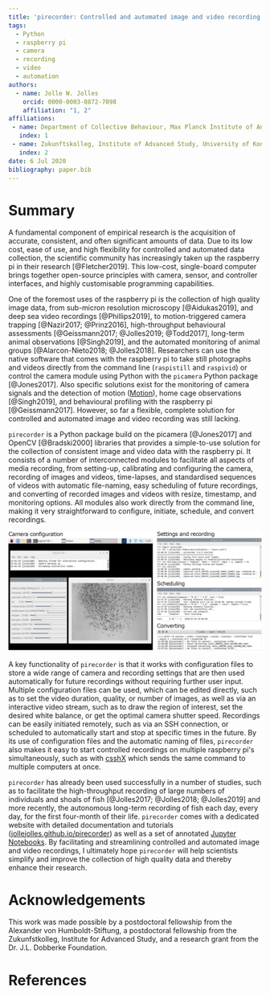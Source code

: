 ```yaml
---
title: 'pirecorder: Controlled and automated image and video recording with the raspberry pi'
tags:
  - Python
  - raspberry pi
  - camera
  - recording
  - video
  - automation
authors:
  - name: Jolle W. Jolles
    orcid: 0000-0003-0872-7098
    affiliation: "1, 2"
affiliations:
 - name: Department of Collective Behaviour, Max Planck Institute of Animal Behaviour, Konstanz, Germany
   index: 1
 - name: Zukunftskolleg, Institute of Advanced Study, University of Konstanz, Germany
   index: 2
date: 6 Jul 2020
bibliography: paper.bib
---
```


# Summary
A fundamental component of empirical research is the acquisition of accurate, consistent, and often significant amounts of data. Due to its low cost, ease of use, and high flexibility for controlled and automated data collection, the scientific community has increasingly taken up the raspberry pi in their research [@Fletcher2019]. This low-cost, single-board computer brings together open-source principles with camera, sensor, and controller interfaces, and highly customisable programming capabilities.

One of the foremost uses of the raspberry pi is the collection of high quality image data, from sub-micron resolution microscopy [@Aidukas2019], and deep sea video recordings [@Phillips2019], to motion-triggered camera trapping [@Nazir2017; @Prinz2016], high-throughput behavioural assessments [@Geissmann2017; @Jolles2019; @Todd2017], long-term animal observations [@Singh2019], and the automated monitoring of animal groups [@Alarcon-Nieto2018; @Jolles2018]. Researchers can use the native software that comes with the raspberry pi to take still photographs and videos directly from the command line (`raspistill` and `raspivid`) or control the camera module using Python with the `picamera` Python package [@Jones2017]. Also specific solutions exist for the monitoring of camera signals and the detection of motion ([Motion](https://motion-project.github.io)), home cage observations [@Singh2019], and behavioural profiling with the raspberry pi [@Geissmann2017]. However, so far a flexible, complete solution for controlled and automated image and video recording was still lacking.

`pirecorder` is a Python package build on the picamera [@Jones2017] and OpenCV [@Bradski2000] libraries that provides a simple-to-use solution for the collection of consistent image and video data with the raspberry pi. It consists of a number of interconnected modules to facilitate all aspects of media recording, from setting-up, calibrating and configuring the camera, recording of images and videos, time-lapses, and standardised sequences of videos with automatic file-naming, easy scheduling of future recordings, and converting of recorded images and videos with resize, timestamp, and monitoring options. All modules also work directly from the command line, making it very straightforward to configure, initiate, schedule, and convert recordings.

![](Figure1.jpg)

A key functionality of `pirecorder` is that it works with configuration files to store a wide range of camera and recording settings that are then used automatically for future recordings without requiring further user input. Multiple configuration files can be used, which can be edited directly, such as to set the video duration, quality, or number of images, as well as via an interactive video stream, such as to draw the region of interest, set the desired white balance, or get the optimal camera shutter speed. Recordings can be easily initiated remotely, such as via an SSH connection, or scheduled to automatically start and stop at specific times in the future. By its use of configuration files and the automatic naming of files, `pirecorder` also makes it easy to start controlled recordings on multiple raspberry pi's simultaneously, such as with [csshX](https://github.com/brockgr/csshx) which sends the same command to multiple computers at once.  

`pirecorder` has already been used successfully in a number of studies, such as to facilitate the high-throughput recording of large numbers of individuals and shoals of fish [@Jolles2017; @Jolles2018; @Jolles2019] and more recently, the autonomous long-term recording of fish each day, every day, for the first four-month of their life. `pirecorder` comes with a dedicated website with detailed documentation and tutorials ([jollejolles.github.io/pirecorder](https://jollejolles.github.io/pirecorder/)) as well as a set of annotated [Jupyter Notebooks](https://github.com/JolleJolles/pirecorder/tree/master/notebooks). By facilitating and streamlining controlled and automated image and video recordings, I ultimately hope `pirecorder` will help scientists simplify and improve the collection of high quality data and thereby enhance their research.

# Acknowledgements
This work was made possible by a postdoctoral fellowship from the Alexander von Humboldt-Stiftung, a postdoctoral fellowship from the Zukunfstkolleg, Institute for Advanced Study, and a research grant from the Dr. J.L. Dobberke Foundation.

# References
